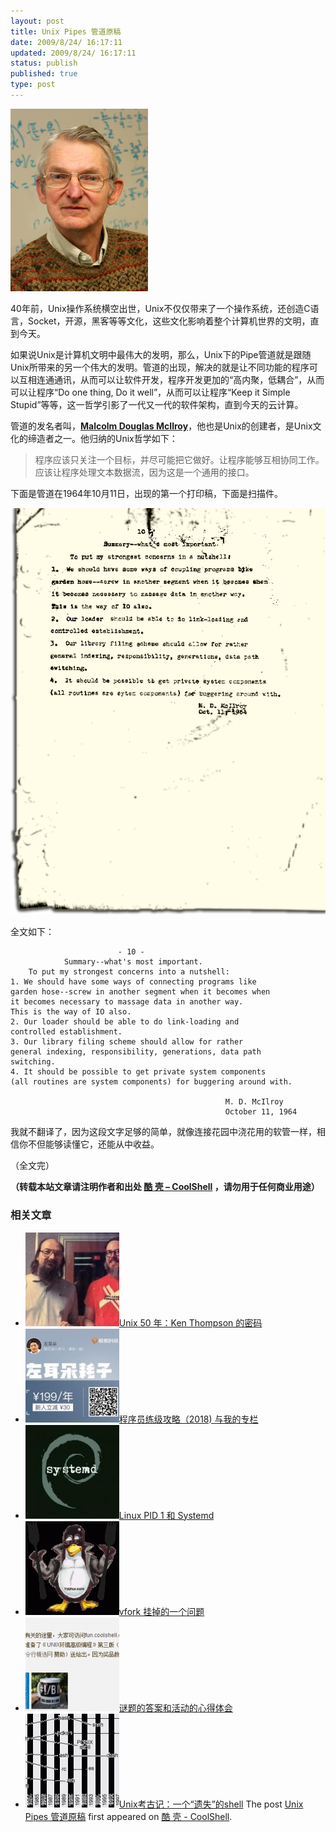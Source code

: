 ```yaml
---
layout: post
title: Unix Pipes 管道原稿
date: 2009/8/24/ 16:17:11
updated: 2009/8/24/ 16:17:11
status: publish
published: true
type: post
---
```


![Douglas McIlroy](../wp-content/uploads/2009/08/Douglas-McIlroy.jpg "Douglas McIlroy")


40年前，Unix操作系统横空出世，Unix不仅仅带来了一个操作系统，还创造C语言，Socket，开源，黑客等等文化，这些文化影响着整个计算机世界的文明，直到今天。


如果说Unix是计算机文明中最伟大的发明，那么，Unix下的Pipe管道就是跟随Unix所带来的另一个伟大的发明。管道的出现，解决的就是让不同功能的程序可以互相连通通讯，从而可以让软件开发，程序开发更加的“高内聚，低耦合”，从而可以让程序“Do one thing, Do it well”，从而可以让程序“Keep it Simple Stupid”等等，这一哲学引影了一代又一代的软件架构，直到今天的云计算。


管道的发名者叫，[**Malcolm Douglas McIlroy**](http://en.wikipedia.org/wiki/Douglas_McIlroy)，他也是Unix的创建者，是Unix文化的缔造者之一。他归纳的Unix哲学如下：



> 程序应该只关注一个目标，并尽可能把它做好。让程序能够互相协同工作。应该让程序处理文本数据流，因为这是一个通用的接口。
> 
> 



下面是管道在1964年10月11日，出现的第一个打印稿，下面是扫描件。



![Unix Pipes](../wp-content/uploads/2009/08/pipe.png "Unix Pipes")


全文如下：



```
                        - 10 -
            Summary--what's most important.
    To put my strongest concerns into a nutshell:
1. We should have some ways of connecting programs like
garden hose--screw in another segment when it becomes when
it becomes necessary to massage data in another way.
This is the way of IO also.
2. Our loader should be able to do link-loading and
controlled establishment.
3. Our library filing scheme should allow for rather
general indexing, responsibility, generations, data path
switching.
4. It should be possible to get private system components
(all routines are system components) for buggering around with.

                                                M. D. McIlroy
                                                October 11, 1964

```

我就不翻译了，因为这段文字足够的简单，就像连接花园中浇花用的软管一样，相信你不但能够读懂它，还能从中收益。


（全文完）



**（转载本站文章请注明作者和出处 [酷 壳 – CoolShell](https://coolshell.cn/) ，请勿用于任何商业用途）**



### 相关文章

* [![Unix 50 年：Ken Thompson 的密码](../wp-content/uploads/2019/11/ken.dennis-300x186-1-150x150.jpeg)](https://coolshell.cn/articles/19996.html)[Unix 50 年：Ken Thompson 的密码](https://coolshell.cn/articles/19996.html)
* [![程序员练级攻略（2018)  与我的专栏](../wp-content/uploads/2018/05/300x262-150x150.jpg)](https://coolshell.cn/articles/18360.html)[程序员练级攻略（2018) 与我的专栏](https://coolshell.cn/articles/18360.html)
* [![Linux PID 1 和 Systemd](../wp-content/uploads/2017/07/systemd-1-150x150.jpeg)](https://coolshell.cn/articles/17998.html)[Linux PID 1 和 Systemd](https://coolshell.cn/articles/17998.html)
* [![vfork 挂掉的一个问题](../wp-content/uploads/2014/11/tux-fork-150x150.gif)](https://coolshell.cn/articles/12103.html)[vfork 挂掉的一个问题](https://coolshell.cn/articles/12103.html)
* [![谜题的答案和活动的心得体会](../wp-content/uploads/2014/08/puzzle-150x150.png)](https://coolshell.cn/articles/11847.html)[谜题的答案和活动的心得体会](https://coolshell.cn/articles/11847.html)
* [![Unix考古记：一个“遗失”的shell](../wp-content/uploads/2013/04/figure1-150x150.gif)](https://coolshell.cn/articles/9410.html)[Unix考古记：一个“遗失”的shell](https://coolshell.cn/articles/9410.html)
The post [Unix Pipes 管道原稿](https://coolshell.cn/articles/1351.html) first appeared on [酷 壳 - CoolShell](https://coolshell.cn).